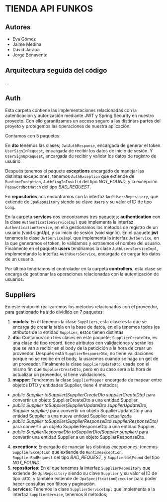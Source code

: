 # TIENDA API FUNKOS

## Autores

* Eva Gómez
* Jaime Medina
* David Jaraba
* Jorge Benavente

## Arquitectura seguida del código

...

## Auth

Esta carpeta contiene las implementaciones relacionadas con la autenticación y autorización mediante JWT y Spring Security en nuestro proyecto. Con ello  garantizamos un acceso seguro a las distintas partes del proyeto y protegemos las operaciones de nuestra aplicación.

Contamos con 5 paquetes:

En **dto** tenemos las clases; `JwtAuthResponse`, encargada de generar el token. `UserSignInRequest`, encargada de recibir los datos de inicio de sesión. Y `UserSignUpRequest`, encargada de recibir y validar los datos de registro de usuario.

Después tenemos el paquete **exceptions** encargado de manejar las distintas excepciones, tenemos `AuthException` que extiende de `RuntimeException`, `AuthSingInInvalid` del tipo *NOT_FOUND*, y la excepción `PasswordNotMatch` del tipo *BAD_REQUEST*.

En **repositories** nos encontramos con la interfaz `AuthUsersRepository`, que extiende de `JpaRepository` siendo su clave `Users` y su valor el ID de tipo `Long`.

En la carpeta **services** nos encontramos tres paquetes; **authentication** con la clase `AuthenticationServiceImpl` que implementa la interfaz `AuthenticationService`, en ella gestionamos los métodos de registro de un usuario (void signUp), y su inicio de sesión (void signIn). En el paquete **jwt** tenemos la clase `JwtServiceImpl` que implementa la interfaz `JwtService`, en la que generamos el token, lo validamos y extraemos el nombre del usuario. Finalmente en el paquete **users** tendríamos la clase `AuthUsersServiceImpl`, implementando la interfaz `AuthUsersService`, encargada de cargar los datos de un usuario.

Por último tendríamos el controlador en la carpeta **controllers**, esta clase se encarga de gestionar las operaciones relacionadas con la autenticación de usuarios.

## Suppliers

En este endpoint realizaremos los métodos relacionados con el proveedor, para gestionarlo ha sido dividido en 7 paquetes:

1. **models**: En él tenemos la clase `Suppliers`, esta clase es la que se encarga de crear la tabla en la base de datos, en ella tenemos todos los atributos de la entidad `Supplier`, estos tienen distintas
2. **dto**: Contamos con tres clases en este paquete; `SupplierCreateDto`, es una clase de tipo record, tiene atributos con validaciones y serán los que se van a recibir en el body de la peticición a la hora de crear un proveedor. Después está `SupplierResponseDto`, no tiene validaciones porque no se recibe en el body, la usaremos cuando se haga un get de un proveedor. Finalmente la clase `SupplierUpdateDto`, usada con el mismo fin que `SupplierCreateDto`, pero en su caso será a la hora de actualizar un proveedor, sí tiene validaciones.
3. **mapper**: Tendremos la clase `SupplierMapper` encargada de mapear entre objetos DTO y entidades Supplier, tiene 4 métodos;

* *public Supplier toSupplier(SupplierCreateDto supplierCreateDto)* para convertir un objeto SupplierCreateDto a una entidad Supplier.
* *public Supplier toSupplier(SupplierUpdateDto supplierUpdateDto, Supplier supplier)* para convertir un objeto SupplierUpdateDto y una entidad Supplier a una nueva entidad Supplier actualizada
* *public Supplier toSupplier(SupplierResponseDto supplierResponseDto)* para convertir un objeto SupplierResponseDto a una entidad Supplier.
* *public SupplierResponseDto toSupplierDto(Supplier supplier)* para convertir una entidad Supplier a un objeto SupplierResponseDto.

4. **exceptions**: Encargado de manejar las distintas excepciones, tenemos `SupplierException` que extiende de `RuntimeException`, `SupplierBadRequest` del tipo *BAD_REQUEST*, y `SupplierNotFound` del tipo *NOT_FOUND*.
5. **repositories**: En el que tenemos la interfaz `SupplierRepository` que extiende de `JpaRepository` siendo su clave `Supplier` y su valor el ID de tipo `UUID`, y también extiende de `JpaSpecificationExecutor` para poder hacer consultas con filtros y paginación.
6. **services**: Tenemos la clase `SupplierServiceImpl` que implementa a la interfaz `SupplierService`, tenemos 8 métodos;
